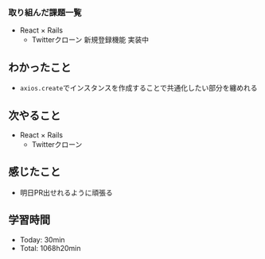 ### 取り組んだ課題一覧
- React × Rails
  - Twitterクローン 新規登録機能 実装中
## わかったこと
- `axios.create`でインスタンスを作成することで共通化したい部分を纏めれる
## 次やること
- React × Rails
  - Twitterクローン
## 感じたこと
- 明日PR出せれるように頑張る
## 学習時間
- Today: 30min
- Total: 1068h20min